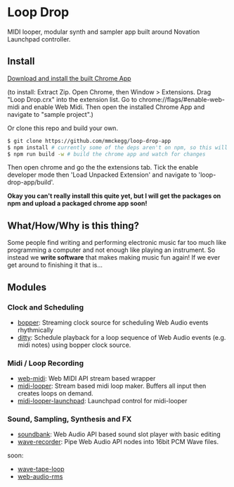Loop Drop
===

MIDI looper, modular synth and sampler app built around Novation Launchpad controller.

## Install

[Download and install the built Chrome App](https://docs.google.com/uc?export=download&id=0B02k4ZLTMC5DT1NzcHM0MlV6Rms)

(to install: Extract Zip. Open Chrome, then Window > Extensions. Drag "Loop Drop.crx" into the extension list. Go to chrome://flags/#enable-web-midi and enable Web Midi. Then open the installed Chrome App and navigate to "sample project".)

Or clone this repo and build your own.

```bash
$ git clone https://github.com/mmckegg/loop-drop-app
$ npm install # currently some of the deps aren't on npm, so this will fail :(
$ npm run build -w # build the chrome app and watch for changes
```

Then open chrome and go the the extensions tab. Tick the enable developer mode then 'Load Unpacked Extension' and navigate to 'loop-drop-app/build'.

**Okay you can't really install this quite yet, but I will get the packages on npm and upload a packaged chrome app soon!**

## What/How/Why is this thing?

Some people find writing and performing electronic music far too much like programming a computer and not enough like playing an instrument. So instead we **write software** that makes making music fun again! If we ever get around to finishing it that is...

## Modules

### Clock and Scheduling

- [bopper](https://github.com/mmckegg/bopper): Streaming clock source for scheduling Web Audio events rhythmically
- [ditty](https://github.com/mmckegg/ditty): Schedule playback for a loop sequence of Web Audio events (e.g. midi notes) using bopper clock source.

### Midi / Loop Recording

- [web-midi](https://github.com/mmckegg/web-midi): Web MIDI API stream based wrapper
- [midi-looper](https://github.com/mmckegg/midi-looper): Stream based midi loop maker. Buffers all input then creates loops on demand.
- [midi-looper-launchpad](https://github.com/mmckegg/midi-looper-launchpad): Launchpad control for midi-looper

### Sound, Sampling, Synthesis and FX

- [soundbank](https://github.com/mmckegg/soundbank): Web Audio API based sound slot player with basic editing
- [wave-recorder](https://github.com/mmckegg/wave-recorder): Pipe Web Audio API nodes into 16bit PCM Wave files.

soon:
- [wave-tape-loop](https://github.com/mmckegg/wave-tape-loop)
- [web-audio-rms](https://github.com/mmckegg/web-audio-rms)

